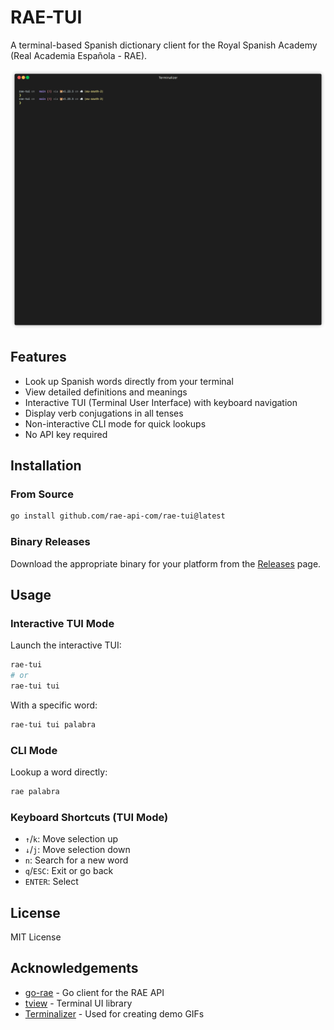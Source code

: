 # RAE-TUI

A terminal-based Spanish dictionary client for the Royal Spanish Academy (Real Academia Española - RAE).

![RAE-TUI Demo](demo.gif)

## Features

- Look up Spanish words directly from your terminal
- View detailed definitions and meanings
- Interactive TUI (Terminal User Interface) with keyboard navigation
- Display verb conjugations in all tenses
- Non-interactive CLI mode for quick lookups
- No API key required

## Installation

### From Source

```bash
go install github.com/rae-api-com/rae-tui@latest
```

### Binary Releases

Download the appropriate binary for your platform from the [Releases](https://github.com/rae-api-com/rae-tui/releases) page.

## Usage

### Interactive TUI Mode

Launch the interactive TUI:

```bash
rae-tui
# or
rae-tui tui
```

With a specific word:

```bash
rae-tui tui palabra
```

### CLI Mode

Lookup a word directly:

```bash
rae palabra
```

### Keyboard Shortcuts (TUI Mode)

- `↑`/`k`: Move selection up
- `↓`/`j`: Move selection down
- `n`: Search for a new word
- `q`/`ESC`: Exit or go back
- `ENTER`: Select

## License

MIT License

## Acknowledgements

- [go-rae](https://github.com/rae-api-com/go-rae) - Go client for the RAE API
- [tview](https://github.com/rivo/tview) - Terminal UI library
- [Terminalizer](https://terminalizer.com/) - Used for creating demo GIFs
